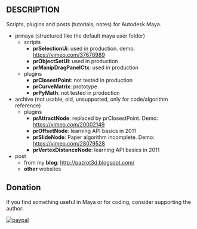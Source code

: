 ## DESCRIPTION
Scripts, plugins and posts (tutorials, notes) for Autodesk Maya. 
* prmaya (structured like the default maya user folder) 
  * scripts
    * __prSelectionUi__: used in production. demo: https://vimeo.com/37670989
    * __prObjectSetUi__: used in production
    * __prManipDragPanelCtx__: used in production
  * plugins
    * __prClosestPoint__: not tested in production 
    * __prCurveMatrix__: prototype
    * __prPyMath__: not tested in production
* archive (not usable, old, unsupported, only for code/algorithm reference)
  * plugins
    * __prAttractNode__: replaced by prClosestPoint. Demo: https://vimeo.com/20002149
    * __prOffsetNode__: learning API basics in 2011
    * __prSlideNode__: Paper algorithm incomplete. Demo: https://vimeo.com/28079528
    * __prVertexDistanceNode__: learning API basics in 2011
* post
   * from my __blog__: http://pazrot3d.blogspot.com/
   * __other__ websites


## Donation
If you find something useful in Maya or for coding, consider supporting the author:

[![paypal](https://www.paypalobjects.com/en_US/i/btn/btn_donateCC_LG.gif)](https://www.paypal.com/cgi-bin/webscr?cmd=_s-xclick&hosted_button_id=7X4EJ8Z7NUSQW)